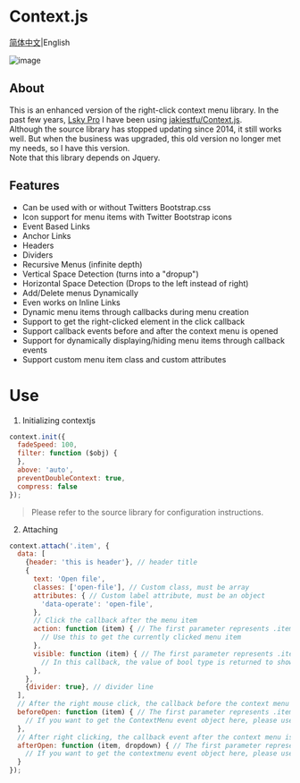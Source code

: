 # Context.js

[简体中文](README.md)|English

![image](https://user-images.githubusercontent.com/22728201/147812723-6dd06424-642e-4b0a-94e9-3adbfa09450a.png)

## About

This is an enhanced version of the right-click context menu library. In the past few years, [Lsky Pro](https://github.com/wisp-x/lsky-pro)
I have been using [jakiestfu/Context.js](https://github.com/jakiestfu/Context.js).  
Although the source library has stopped updating since 2014, it still works well. But when the business was upgraded, this old version no longer met my needs, so I have this version.  
Note that this library depends on Jquery.

## Features

- Can be used with or without Twitters Bootstrap.css
- Icon support for menu items with Twitter Bootstrap icons
- Event Based Links
- Anchor Links
- Headers
- Dividers
- Recursive Menus (infinite depth)
- Vertical Space Detection (turns into a "dropup")
- Horizontal Space Detection (Drops to the left instead of right)
- Add/Delete menus Dynamically
- Even works on Inline Links
- Dynamic menu items through callbacks during menu creation
- Support to get the right-clicked element in the click callback
- Support callback events before and after the context menu is opened
- Support for dynamically displaying/hiding menu items through callback events
- Support custom menu item class and custom attributes

# Use

1. Initializing contextjs

```js
context.init({
  fadeSpeed: 100,
  filter: function ($obj) {
  },
  above: 'auto',
  preventDoubleContext: true,
  compress: false
});
```
> Please refer to the source library for configuration instructions.

2. Attaching

```js
context.attach('.item', {
  data: [
    {header: 'this is header'}, // header title
    {
      text: 'Open file',
      classes: ['open-file'], // Custom class, must be array
      attributes: { // Custom label attribute, must be an object
        'data-operate': 'open-file',
      },
      // Click the callback after the menu item
      action: function (item) { // The first parameter represents .item element
        // Use this to get the currently clicked menu item
      },
      visible: function (item) { // The first parameter represents .item element
        // In this callback, the value of bool type is returned to show / hide a menu item
      },
    },
    {divider: true}, // divider line
  ],
  // After the right mouse click, the callback before the context menu is opened
  beforeOpen: function (item) { // The first parameter represents .item element
    // If you want to get the ContextMenu event object here, please use this
  },
  // After right clicking, the callback event after the context menu is opened
  afterOpen: function (item, dropdown) { // The first parameter represents the .item element, the second parameter represents the context menu element
    // If you want to get the contextmenu event object here, please use this
  }
});
```